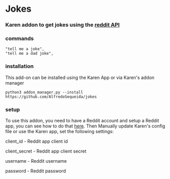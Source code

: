 # Jokes

### Karen addon to get jokes using the [reddit API](https://www.reddit.com/dev/api/)

### commands

```
"tell me a joke",
"tell me a dad joke",
```

### installation

This add-on can be installed using the Karen App or via Karen's addon manager
```
python3 addon_manager.py --install https://github.com/AlfredoSequeida/jokes
```

### setup

To use this addon, you need to have a Reddit account and setup a Reddit app, you can see how to do that [here](https://github.com/reddit-archive/reddit/wiki/OAuth2). Then Manually update Karen's config file or use the Karen app, set the following settings:

client_id - Reddit app client id

client_secret - Reddit app client secret

username - Reddit username

password - Reddit password
